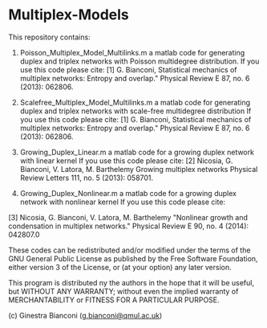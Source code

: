 # Multiplex-Models

This repository contains:

1) Poisson_Multiplex_Model_Multilinks.m 
a matlab code for generating duplex and triplex networks with 
Poisson multidegree distribution.
 If you use this code please cite: 
 [1] G. Bianconi,
Statistical mechanics of multiplex networks: Entropy and overlap." 
 Physical Review E 87, no. 6 (2013): 062806.
 
2) Scalefree_Multiplex_Model_Multilinks.m
a matlab code for generating duplex and triplex networks 
with scale-free multidegree distribution
If you use this code please cite: 
 [1] G. Bianconi,
 Statistical mechanics of multiplex networks: Entropy and overlap." 
Physical Review E 87, no. 6 (2013): 062806.
 

3) Growing_Duplex_Linear.m
a matlab code for a  growing duplex network with linear kernel
If you use this code please cite:
 [2] Nicosia, G. Bianconi, V. Latora, M. Barthelemy
 Growing multiplex networks
 Physical Review Letters 111, no. 5 (2013): 058701.

4) Growing_Duplex_Nonlinear.m
a matlab code for a growing duplex network with nonlinear kernel
If you use this code please cite:

[3] Nicosia, G. Bianconi, V. Latora, M. Barthelemy
  "Nonlinear growth and condensation in multiplex networks." 
 Physical Review E 90, no. 4 (2014): 042807.0

These codes can be redistributed and/or modified
 under the terms of the GNU General Public License as published by
 the Free Software Foundation, either version 3 of the License, or (at
 your option) any later version.
  
 This program is distributed ny the authors in the hope that it will be 
 useful, but WITHOUT ANY WARRANTY; without even the implied warranty of
 MERCHANTABILITY or FITNESS FOR A PARTICULAR PURPOSE.
  
  (c) Ginestra Bianconi (g.bianconi@qmul.ac.uk)
  
  
